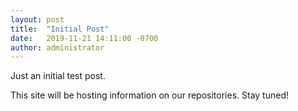 ```yaml
---
layout: post
title:  "Initial Post"
date:   2019-11-21 14:11:00 -0700
author: administrator
---
```

Just an initial test post.

This site will be hosting information on our repositories.  Stay tuned!
